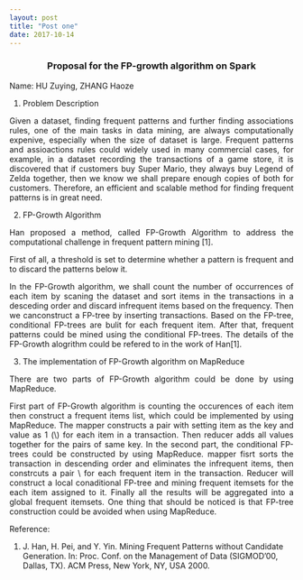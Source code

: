 ```yaml
---
layout: post
title: "Post one"
date: 2017-10-14
---
```

<h3 style="text-align:center;"> Proposal for the FP-growth algorithm on Spark</h3>

Name: HU Zuying, ZHANG Haoze

1. Problem Description

<p style="text-align:justify;">Given a dataset, finding frequent patterns and further finding associations rules, one of the main tasks in data mining, are always computationally expenive, especially when the size of dataset is large. Frequent patterns and assioactions rules could widely used in many commercial cases, for example, in a dataset recording the transactions of a game store, it is discovered that if customers buy Super Mario, they always buy Legend of Zelda together, then we know we shall prepare enough copies of both for customers.  Therefore, an efficient and scalable method for finding frequent patterns is in great need.</p>

2.    FP-Growth Algorithm

<p style="text-align:justify;">Han proposed a method, called FP-Growth Algorithm to address the computational challenge in frequent pattern mining [1].</p>

<p style="text-align:justify;">First of all, a threshold is set to determine whether a pattern is frequent and to discard the patterns below it.</p>

<p style="text-align:justify;">In the FP-Growth algorithm, we shall count the number of occurrences of each item by scaning the dataset and sort items in the transactions in a desceding order and discard infrequent items based on the frequency. Then we canconstruct a FP-tree by inserting transactions. Based on the FP-tree,  conditional FP-trees are bulit for each frequent item. After that, frequent patterns could be mined using the conditional FP-trees. The details of the FP-Growth alogrithm could be refered to in the work of Han[1].</p>

3. The implementation of FP-Growth algorithm on MapReduce

<p style="text-align:justify;">There are two parts of FP-Growth algorithm could be done by using MapReduce.</p>

<p style="text-align:justify;">First part of FP-Growth algorithm is counting the occurences of each item then construct a frequent items list, which could be implemented by using MapReduce. The mapper constructs a pair with setting item as the key and value as 1  (\<item, 1\>) for each item in a transaction. Then reducer adds all values together for the pairs of same key. In the second part, the conditional FP-trees could be constructed by using MapReduce. mapper fisrt sorts the transaction in descending order and eliminates the infrequent items, then constrcuts a pair \<item, transaction\> for each frequent item in the transaction. Reducer will construct a local conaditional FP-tree and mining frequent itemsets for the each item assigned to it. Finally all the results will be aggregated into a global frequent itemsets. One thing that should be noticed is that FP-tree construction could be avoided when using MapReduce.</p>

Reference:

1. J. Han, H. Pei, and Y. Yin. Mining Frequent Patterns without Candidate Generation. In: Proc. Conf. on the Management of Data (SIGMOD’00, Dallas, TX). ACM Press, New York, NY, USA 2000.


